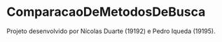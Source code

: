 # ComparacaoDeMetodosDeBusca
Projeto desenvolvido por Nícolas Duarte (19192) e Pedro Iqueda (19195).
